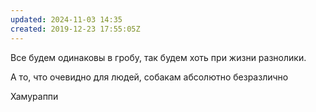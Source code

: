 ```yaml
---
updated: 2024-11-03 14:35
created: 2019-12-23 17:55:05Z
---
```


Все будем одинаковы в гробу, так будем хоть при жизни разнолики.

А то, что очевидно для людей, собакам абсолютно безразлично

Хамураппи